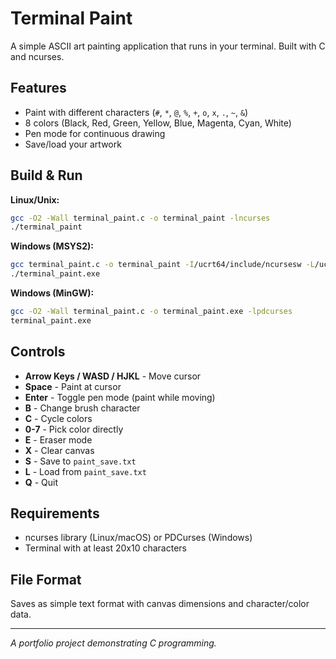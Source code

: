 # Terminal Paint

A simple ASCII art painting application that runs in your terminal. Built with C and ncurses.

## Features

- Paint with different characters (`#`, `*`, `@`, `%`, `+`, `o`, `x`, `.`, `~`, `&`)
- 8 colors (Black, Red, Green, Yellow, Blue, Magenta, Cyan, White)
- Pen mode for continuous drawing
- Save/load your artwork

## Build & Run

**Linux/Unix:**
```bash
gcc -O2 -Wall terminal_paint.c -o terminal_paint -lncurses
./terminal_paint
```
**Windows (MSYS2):**
```bash
gcc terminal_paint.c -o terminal_paint -I/ucrt64/include/ncursesw -L/ucrt64/lib -lncursesw
./terminal_paint.exe
```
**Windows (MinGW):**
```bash
gcc -O2 -Wall terminal_paint.c -o terminal_paint.exe -lpdcurses
terminal_paint.exe
```

## Controls

- **Arrow Keys / WASD / HJKL** - Move cursor
- **Space** - Paint at cursor
- **Enter** - Toggle pen mode (paint while moving)
- **B** - Change brush character
- **C** - Cycle colors
- **0-7** - Pick color directly
- **E** - Eraser mode
- **X** - Clear canvas
- **S** - Save to `paint_save.txt`
- **L** - Load from `paint_save.txt`
- **Q** - Quit

## Requirements

- ncurses library (Linux/macOS) or PDCurses (Windows)
- Terminal with at least 20x10 characters

## File Format

Saves as simple text format with canvas dimensions and character/color data.

---

*A portfolio project demonstrating C programming.*